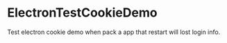 # ElectronTestCookieDemo
Test electron cookie demo when pack a app that restart will lost login info.
